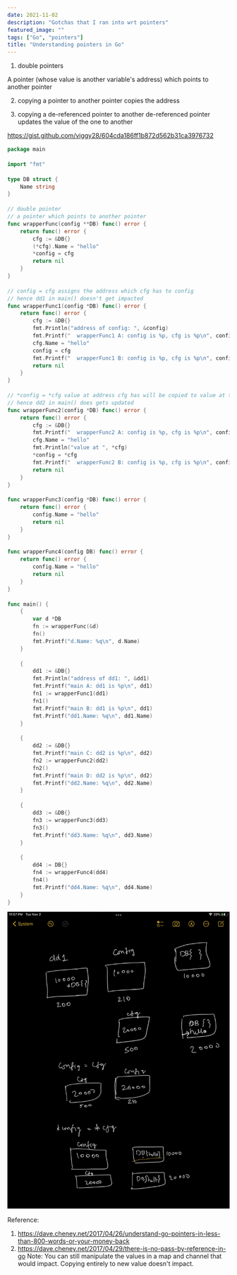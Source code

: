 ```yaml
---
date: 2021-11-02
description: "Gotchas that I ran into wrt pointers"
featured_image: ""
tags: ["Go", "pointers"]
title: "Understanding pointers in Go"
---
```


1. double pointers

A pointer (whose value is another variable's address) which points to another pointer

2. copying a pointer to another pointer copies the address

3. copying a de-referenced pointer to another de-referenced pointer updates the value of the one to another

https://gist.github.com/viggy28/604cda186ff1b872d562b31ca3976732

```go
package main

import "fmt"

type DB struct {
	Name string
}

// double pointer
// a pointer which points to another pointer
func wrapperFunc(config **DB) func() error {
	return func() error {
		cfg := &DB{}
		(*cfg).Name = "hello"
		*config = cfg
		return nil
	}
}

// config = cfg assigns the address which cfg has to config
// hence dd1 in main() doesn't get impacted
func wrapperFunc1(config *DB) func() error {
	return func() error {
		cfg := &DB{}
		fmt.Println("address of config: ", &config)
		fmt.Printf("  wrapperFunc1 A: config is %p, cfg is %p\n", config, cfg)
		cfg.Name = "hello"
		config = cfg
		fmt.Printf("  wrapperFunc1 B: config is %p, cfg is %p\n", config, cfg)
		return nil
	}
}

// *config = *cfg value at address cfg has will be copied to value at the address that config has
// hence dd2 in main() does gets updated
func wrapperFunc2(config *DB) func() error {
	return func() error {
		cfg := &DB{}
		fmt.Printf("  wrapperFunc2 A: config is %p, cfg is %p\n", config, cfg)
		cfg.Name = "hello"
		fmt.Println("value at ", *cfg)
		*config = *cfg
		fmt.Printf("  wrapperFunc2 B: config is %p, cfg is %p\n", config, cfg)
		return nil
	}
}

func wrapperFunc3(config *DB) func() error {
	return func() error {
		config.Name = "hello"
		return nil
	}
}

func wrapperFunc4(config DB) func() error {
	return func() error {
		config.Name = "hello"
		return nil
	}
}

func main() {
	{
		var d *DB
		fn := wrapperFunc(&d)
		fn()
		fmt.Printf("d.Name: %q\n", d.Name)
	}

	{
		dd1 := &DB{}
		fmt.Println("address of dd1: ", &dd1)
		fmt.Printf("main A: dd1 is %p\n", dd1)
		fn1 := wrapperFunc1(dd1)
		fn1()
		fmt.Printf("main B: dd1 is %p\n", dd1)
		fmt.Printf("dd1.Name: %q\n", dd1.Name)
	}

	{
		dd2 := &DB{}
		fmt.Printf("main C: dd2 is %p\n", dd2)
		fn2 := wrapperFunc2(dd2)
		fn2()
		fmt.Printf("main D: dd2 is %p\n", dd2)
		fmt.Printf("dd2.Name: %q\n", dd2.Name)
	}

	{
		dd3 := &DB{}
		fn3 := wrapperFunc3(dd3)
		fn3()
		fmt.Printf("dd3.Name: %q\n", dd3.Name)
	}

	{
		dd4 := DB{}
		fn4 := wrapperFunc4(dd4)
		fn4()
		fmt.Printf("dd4.Name: %q\n", dd4.Name)
	}
}
```

![explanation](../../public/images/understanding-pointers-in-go.jpeg)

Reference:
1. https://dave.cheney.net/2017/04/26/understand-go-pointers-in-less-than-800-words-or-your-money-back
2. https://dave.cheney.net/2017/04/29/there-is-no-pass-by-reference-in-go Note: You can still manipulate the values in a map and channel that would impact. Copying entirely to new value doesn't impact.
